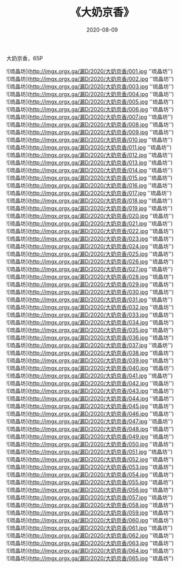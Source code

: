﻿---
layout: post
title:  《大奶京香》
date:   2020-08-09
img: imgx.orgx.ga/漏D/2020/大奶京香/000.jpg
categories: [美女, 性感, 泳衣]
---

大奶京香，65P

![琉晶坊](http://imgx.orgx.ga/漏D/2020/大奶京香/001.jpg ''琉晶坊'') <br>
![琉晶坊](http://imgx.orgx.ga/漏D/2020/大奶京香/002.jpg ''琉晶坊'') <br>
![琉晶坊](http://imgx.orgx.ga/漏D/2020/大奶京香/003.jpg ''琉晶坊'') <br>
![琉晶坊](http://imgx.orgx.ga/漏D/2020/大奶京香/004.jpg ''琉晶坊'') <br>
![琉晶坊](http://imgx.orgx.ga/漏D/2020/大奶京香/005.jpg ''琉晶坊'') <br>
![琉晶坊](http://imgx.orgx.ga/漏D/2020/大奶京香/006.jpg ''琉晶坊'') <br>
![琉晶坊](http://imgx.orgx.ga/漏D/2020/大奶京香/007.jpg ''琉晶坊'') <br>
![琉晶坊](http://imgx.orgx.ga/漏D/2020/大奶京香/008.jpg ''琉晶坊'') <br>
![琉晶坊](http://imgx.orgx.ga/漏D/2020/大奶京香/009.jpg ''琉晶坊'') <br>
![琉晶坊](http://imgx.orgx.ga/漏D/2020/大奶京香/010.jpg ''琉晶坊'') <br>
![琉晶坊](http://imgx.orgx.ga/漏D/2020/大奶京香/011.jpg ''琉晶坊'') <br>
![琉晶坊](http://imgx.orgx.ga/漏D/2020/大奶京香/012.jpg ''琉晶坊'') <br>
![琉晶坊](http://imgx.orgx.ga/漏D/2020/大奶京香/013.jpg ''琉晶坊'') <br>
![琉晶坊](http://imgx.orgx.ga/漏D/2020/大奶京香/014.jpg ''琉晶坊'') <br>
![琉晶坊](http://imgx.orgx.ga/漏D/2020/大奶京香/015.jpg ''琉晶坊'') <br>
![琉晶坊](http://imgx.orgx.ga/漏D/2020/大奶京香/016.jpg ''琉晶坊'') <br>
![琉晶坊](http://imgx.orgx.ga/漏D/2020/大奶京香/017.jpg ''琉晶坊'') <br>
![琉晶坊](http://imgx.orgx.ga/漏D/2020/大奶京香/018.jpg ''琉晶坊'') <br>
![琉晶坊](http://imgx.orgx.ga/漏D/2020/大奶京香/019.jpg ''琉晶坊'') <br>
![琉晶坊](http://imgx.orgx.ga/漏D/2020/大奶京香/020.jpg ''琉晶坊'') <br>
![琉晶坊](http://imgx.orgx.ga/漏D/2020/大奶京香/021.jpg ''琉晶坊'') <br>
![琉晶坊](http://imgx.orgx.ga/漏D/2020/大奶京香/022.jpg ''琉晶坊'') <br>
![琉晶坊](http://imgx.orgx.ga/漏D/2020/大奶京香/023.jpg ''琉晶坊'') <br>
![琉晶坊](http://imgx.orgx.ga/漏D/2020/大奶京香/024.jpg ''琉晶坊'') <br>
![琉晶坊](http://imgx.orgx.ga/漏D/2020/大奶京香/025.jpg ''琉晶坊'') <br>
![琉晶坊](http://imgx.orgx.ga/漏D/2020/大奶京香/026.jpg ''琉晶坊'') <br>
![琉晶坊](http://imgx.orgx.ga/漏D/2020/大奶京香/027.jpg ''琉晶坊'') <br>
![琉晶坊](http://imgx.orgx.ga/漏D/2020/大奶京香/028.jpg ''琉晶坊'') <br>
![琉晶坊](http://imgx.orgx.ga/漏D/2020/大奶京香/029.jpg ''琉晶坊'') <br>
![琉晶坊](http://imgx.orgx.ga/漏D/2020/大奶京香/030.jpg ''琉晶坊'') <br>
![琉晶坊](http://imgx.orgx.ga/漏D/2020/大奶京香/031.jpg ''琉晶坊'') <br>
![琉晶坊](http://imgx.orgx.ga/漏D/2020/大奶京香/032.jpg ''琉晶坊'') <br>
![琉晶坊](http://imgx.orgx.ga/漏D/2020/大奶京香/033.jpg ''琉晶坊'') <br>
![琉晶坊](http://imgx.orgx.ga/漏D/2020/大奶京香/034.jpg ''琉晶坊'') <br>
![琉晶坊](http://imgx.orgx.ga/漏D/2020/大奶京香/035.jpg ''琉晶坊'') <br>
![琉晶坊](http://imgx.orgx.ga/漏D/2020/大奶京香/036.jpg ''琉晶坊'') <br>
![琉晶坊](http://imgx.orgx.ga/漏D/2020/大奶京香/037.jpg ''琉晶坊'') <br>
![琉晶坊](http://imgx.orgx.ga/漏D/2020/大奶京香/038.jpg ''琉晶坊'') <br>
![琉晶坊](http://imgx.orgx.ga/漏D/2020/大奶京香/039.jpg ''琉晶坊'') <br>
![琉晶坊](http://imgx.orgx.ga/漏D/2020/大奶京香/040.jpg ''琉晶坊'') <br>
![琉晶坊](http://imgx.orgx.ga/漏D/2020/大奶京香/041.jpg ''琉晶坊'') <br>
![琉晶坊](http://imgx.orgx.ga/漏D/2020/大奶京香/042.jpg ''琉晶坊'') <br>
![琉晶坊](http://imgx.orgx.ga/漏D/2020/大奶京香/043.jpg ''琉晶坊'') <br>
![琉晶坊](http://imgx.orgx.ga/漏D/2020/大奶京香/044.jpg ''琉晶坊'') <br>
![琉晶坊](http://imgx.orgx.ga/漏D/2020/大奶京香/045.jpg ''琉晶坊'') <br>
![琉晶坊](http://imgx.orgx.ga/漏D/2020/大奶京香/046.jpg ''琉晶坊'') <br>
![琉晶坊](http://imgx.orgx.ga/漏D/2020/大奶京香/047.jpg ''琉晶坊'') <br>
![琉晶坊](http://imgx.orgx.ga/漏D/2020/大奶京香/048.jpg ''琉晶坊'') <br>
![琉晶坊](http://imgx.orgx.ga/漏D/2020/大奶京香/049.jpg ''琉晶坊'') <br>
![琉晶坊](http://imgx.orgx.ga/漏D/2020/大奶京香/050.jpg ''琉晶坊'') <br>
![琉晶坊](http://imgx.orgx.ga/漏D/2020/大奶京香/051.jpg ''琉晶坊'') <br>
![琉晶坊](http://imgx.orgx.ga/漏D/2020/大奶京香/052.jpg ''琉晶坊'') <br>
![琉晶坊](http://imgx.orgx.ga/漏D/2020/大奶京香/053.jpg ''琉晶坊'') <br>
![琉晶坊](http://imgx.orgx.ga/漏D/2020/大奶京香/054.jpg ''琉晶坊'') <br>
![琉晶坊](http://imgx.orgx.ga/漏D/2020/大奶京香/055.jpg ''琉晶坊'') <br>
![琉晶坊](http://imgx.orgx.ga/漏D/2020/大奶京香/056.jpg ''琉晶坊'') <br>
![琉晶坊](http://imgx.orgx.ga/漏D/2020/大奶京香/057.jpg ''琉晶坊'') <br>
![琉晶坊](http://imgx.orgx.ga/漏D/2020/大奶京香/058.jpg ''琉晶坊'') <br>
![琉晶坊](http://imgx.orgx.ga/漏D/2020/大奶京香/059.jpg ''琉晶坊'') <br>
![琉晶坊](http://imgx.orgx.ga/漏D/2020/大奶京香/060.jpg ''琉晶坊'') <br>
![琉晶坊](http://imgx.orgx.ga/漏D/2020/大奶京香/061.jpg ''琉晶坊'') <br>
![琉晶坊](http://imgx.orgx.ga/漏D/2020/大奶京香/062.jpg ''琉晶坊'') <br>
![琉晶坊](http://imgx.orgx.ga/漏D/2020/大奶京香/063.jpg ''琉晶坊'') <br>
![琉晶坊](http://imgx.orgx.ga/漏D/2020/大奶京香/064.jpg ''琉晶坊'') <br>
![琉晶坊](http://imgx.orgx.ga/漏D/2020/大奶京香/065.jpg ''琉晶坊'') <br>

